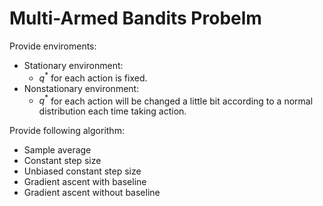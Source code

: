 # Multi-Armed Bandits Probelm

Provide enviroments:
- Stationary environment:
    - $q^*$ for each action is fixed.
- Nonstationary environment:
    - $q^*$ for each action will be changed a little bit according to a normal distribution each time taking action.

Provide following algorithm:
- Sample average
- Constant step size
- Unbiased constant step size
- Gradient ascent with baseline
- Gradient ascent without baseline